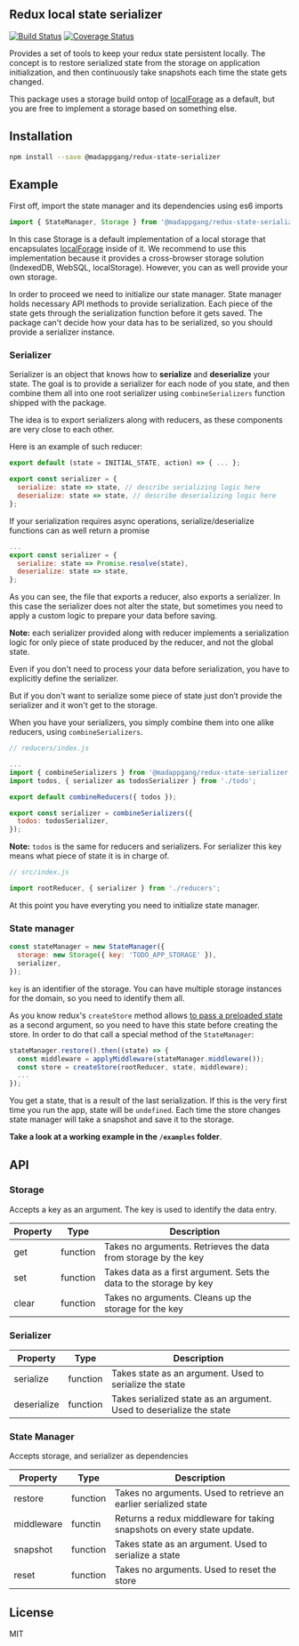 ## Redux local state serializer
[![Build Status](https://travis-ci.org/MadAppGang/redux_local_state_serializer.svg?branch=master)](https://travis-ci.org/MadAppGang/redux_local_state_serializer)
[![Coverage Status](https://coveralls.io/repos/github/MadAppGang/redux_local_state_serializer/badge.svg?branch=master)](https://coveralls.io/github/MadAppGang/redux_local_state_serializer?branch=master)

Provides a set of tools to keep your redux state persistent locally. The concept is to restore serialized state from the storage on application initialization, and then continuously take snapshots each time the state gets changed.

This package uses a storage build ontop of [localForage](https://github.com/localForage/localForage "localForage") as a default, but you are free to implement a storage based on something else.

## Installation

```bash
npm install --save @madappgang/redux-state-serializer
```

## Example

First off, import the state manager and its dependencies using es6 imports
```javascript
import { StateManager, Storage } from '@madappgang/redux-state-serializer';
```

In this case Storage is a default implementation of a local storage that encapsulates [localForage](https://github.com/localForage/localForage "localForage") inside of it. We recommend to use this implementation because it provides a cross-browser storage solution (IndexedDB, WebSQL, localStorage). However, you can as well provide your own storage.

In order to proceed we need to initialize our state manager. State manager holds necessary API methods to provide serialization. Each piece of the state gets through the serialization function before it gets saved. The package can't decide how your data has to be serialized, so you should provide a serializer instance.

### Serializer

Serializer is an object that knows how to **serialize** and **deserialize** your state.
The goal is to provide a serializer for each node of you state, and then combine them all into one root serializer using `combineSerializers` function shipped with the package.

The idea is to export serializers along with reducers, as these components are very close to each other.

Here is an example of such reducer:

```javascript
export default (state = INITIAL_STATE, action) => { ... };

export const serializer = {
  serialize: state => state, // describe serializing logic here
  deserialize: state => state, // describe deserializing logic here
};
```

If your serialization requires async operations, serialize/deserialize functions can as well return a promise

```javascript
...
export const serializer = {
  serialize: state => Promise.resolve(state),
  deserialize: state => state,
};
```

As you can see, the file that exports a reducer, also exports a serializer. In this case the serializer does not alter the state, but sometimes you need to apply a custom logic to prepare your data before saving.

**Note:** each serializer provided along with reducer implements a serialization logic for only piece of state produced by the reducer, and not the global state.

Even if you don't need to process your data before serialization, you have to explicitly define the serializer.

But if you don't want to serialize some piece of state just don’t provide the serializer and it won't get to the storage.

When you have your serializers, you simply combine them into one alike reducers, using `combineSerializers`.

```javascript
// reducers/index.js

...
import { combineSerializers } from '@madappgang/redux-state-serializer';
import todos, { serializer as todosSerializer } from './todo';

export default combineReducers({ todos });

export const serializer = combineSerializers({
  todos: todosSerializer,
});
```

**Note:** `todos` is the same for reducers and serializers. For serializer this key means what piece of state it is in charge of.

```javascript
// src/index.js

import rootReducer, { serializer } from './reducers';
```

At this point you have everyting you need to initialize state manager.

### State manager

```javascript
const stateManager = new StateManager({
  storage: new Storage({ key: 'TODO_APP_STORAGE' }),
  serializer,
});
```

`key` is an identifier of the storage. You can have multiple storage instances for the domain, so you need to identify them all.

As you know redux's `createStore` method allows [to pass a preloaded state](https://redux.js.org/api-reference/createstore#arguments "to pass a preloaded state") as a second argument, so you need to have this state before creating the store. In order to do that call a special method of the `StateManager`:

```javascript
stateManager.restore().then((state) => {
  const middleware = applyMiddleware(stateManager.middleware());
  const store = createStore(rootReducer, state, middleware);
  ...
});
```

You get a state, that is a result of the last serialization. If this is the very first time you run the app, state will be `undefined`. Each time the store changes state manager will take a snapshot and save it to the storage.

**Take a look at a working example in the `/examples` folder**.

## API

### Storage
Accepts a key as an argument. The key is used to identify the data entry.

| Property | Type | Description
| --- | --- | --- |
| get | function | Takes no arguments. Retrieves the data from storage by the key |
| set | function | Takes data as a first argument. Sets the data to the storage by key |
| clear | function | Takes no arguments. Cleans up the storage for the key |

### Serializer

| Property | Type | Description
| --- | --- | --- |
| serialize | function | Takes state as an argument. Used to serialize the state |
| deserialize | function | Takes serialized state as an argument. Used to deserialize the state |

### State Manager
Accepts storage, and serializer as dependencies

| Property | Type | Description
| --- | --- | --- |
| restore | function | Takes no arguments. Used to retrieve an earlier serialized state |
| middleware | functin | Returns a redux middleware for taking snapshots on every state update.
| snapshot | function | Takes state as an argument. Used to serialize a state |
| reset | function | Takes no arguments. Used to reset the store |

## License
MIT
